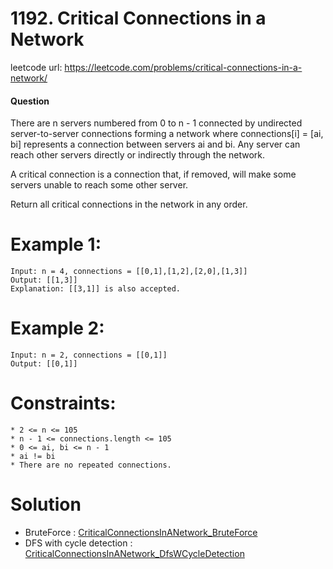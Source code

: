 # 1192. Critical Connections in a Network
 
leetcode url: https://leetcode.com/problems/critical-connections-in-a-network/

 
#### Question
There are n servers numbered from 0 to n - 1 connected by undirected server-to-server connections forming a network where connections[i] = [ai, bi] represents a connection between servers ai and bi. Any server can reach other servers directly or indirectly through the network.

A critical connection is a connection that, if removed, will make some servers unable to reach some other server.

Return all critical connections in the network in any order.
# Example 1:

```
Input: n = 4, connections = [[0,1],[1,2],[2,0],[1,3]]
Output: [[1,3]]
Explanation: [[3,1]] is also accepted.
 ```
 
# Example 2:

```
Input: n = 2, connections = [[0,1]]
Output: [[0,1]]
```

# Constraints:

```
* 2 <= n <= 105
* n - 1 <= connections.length <= 105
* 0 <= ai, bi <= n - 1
* ai != bi
* There are no repeated connections.
 ```
 
# Solution
 * BruteForce				: [CriticalConnectionsInANetwork_BruteForce](CriticalConnectionsInANetwork_BruteForce.cs)
 * DFS with cycle detection : [CriticalConnectionsInANetwork_DfsWCycleDetection](CriticalConnectionsInANetwork_DfsWCycleDetection.cs)
